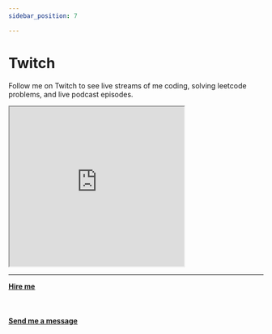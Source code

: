 ```yaml
---
sidebar_position: 7

---
```


# Twitch

Follow me on Twitch to see live streams of me coding, solving leetcode problems, and live podcast episodes.



<iframe
    src="https://player.twitch.tv/?channel=mattherzog&parent=mattherzog.me&muted=true"
    width="345" height="315"
    allowfullscreen>
</iframe>

<hr></hr>

<a href="https://calendly.com/mattherzog/business-chat" target="_blank"><b><u>Hire me</u></b></a>
<br></br>
<br></br>
<a href="mailto:matt@mattherzog.me" target="_blank"><b><u>Send me a message</u></b></a>
